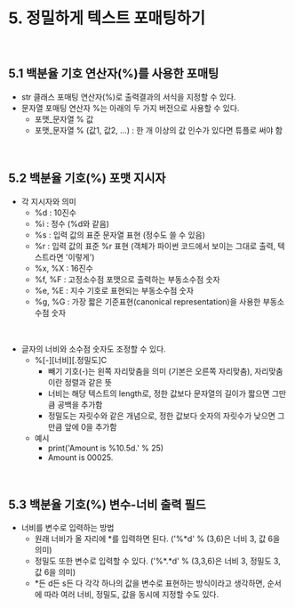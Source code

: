 # 5. 정밀하게 텍스트 포매팅하기
<br>

## 5.1 백분율 기호 연산자(%)를 사용한 포매팅
- str 클래스 포매팅 연산자(%)로 출력결과의 서식을 지정할 수 있다.
- 문자열 포매팅 연산자 %는 아래의 두 가지 버전으로 사용할 수 있다.
  - 포맷_문자열 % 값
  - 포맷_문자열 % (값1, 값2, ...) : 한 개 이상의 값 인수가 있다면 튜플로 써야 함
<br>

## 5.2 백분율 기호(%) 포맷 지시자
- 각 지시자와 의미
  - %d : 10진수
  - %i : 정수 (%d와 같음)
  - %s : 입력 값의 표준 문자열 표현 (정수도 쓸 수 있음)
  - %r : 입력 값의 표준 %r 표현 (객체가 파이썬 코드에서 보이는 그대로 출력, 텍스트라면 '이렇게')
  - %x, %X : 16진수
  - %f, %F : 고정소수점 포맷으로 출력하는 부동소수점 숫자
  - %e, %E : 지수 기호로 표현되는 부동소수점 숫자
  - %g, %G : 가장 짧은 기준표현(canonical representation)을 사용한 부동소수점 숫자
<br>

- 글자의 너비와 소수점 숫자도 조정할 수 있다.
  - %\[-]\[너비]\[.정밀도]C
    - 빼기 기호(-)는 왼쪽 자리맞춤을 의미 (기본은 오른쪽 자리맞춤), 자리맞춤이란 정렬과 같은 뜻
    - 너비는 해당 텍스트의 length로, 정한 값보다 문자열의 길이가 짧으면 그만큼 공백을 추가함
    - 정밀도는 자릿수와 같은 개념으로, 정한 값보다 숫자의 자릿수가 낮으면 그만큼 앞에 0을 추가함
  - 예시
    - print('Amount is %10.5d.' % 25)
    - Amount is      00025.
<br>

## 5.3 백분율 기호(%) 변수-너비 출력 필드
- 너비를 변수로 입력하는 방법
  - 원래 너비가 올 자리에 \*를 입력하면 된다. ('%\*d' % (3,6)은 너비 3, 값 6을 의미)
  - 정밀도 또한 변수로 입력할 수 있다. ('%\*.\*d' % (3,3,6)은 너비 3, 정밀도 3, 값 6을 의미)
  - \*든 d든 s든 다 각각 하나의 값을 변수로 표현하는 방식이라고 생각하면, 순서에 따라 여러 너비, 정밀도, 값을 동시에 지정할 수도 있다.
<br>








